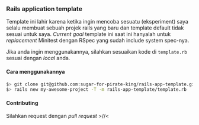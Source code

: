 ### Rails application template

Template ini lahir karena ketika ingin mencoba sesuatu (eksperiment) saya selalu membuat sebuah projek rails yang baru dan template default tidak sesuai untuk saya. *Current goal* template ini saat ini hanyalah untuk *replacement* Minitest dengan RSpec yang sudah include system spec-nya.

Jika anda ingin menggunakannya, silahkan sesuaikan kode di `template.rb` sesuai dengan *local* anda.

#### Cara menggunakannya

```bash
$> git clone git@github.com:sugar-for-pirate-king/rails-app-template.git
$> rails new my-awesome-project -T -m rails-app-template/template.rb
```

#### Contributing
Silahkan request dengan *pull request* >//<
